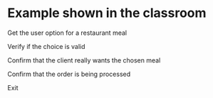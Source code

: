 # Example shown in the classroom

Get the user option for a restaurant meal

Verify if the choice is valid

Confirm that the client really wants the chosen meal

Confirm that the order is being processed

Exit
